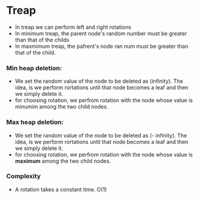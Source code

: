 
# Treap

- In treap we can perform left and right rotations
- In minimum treap, the parent node's random number must be greater than that of the childs
- In maxmimum treap, the pafrent's node ran num must be greater than that of the child.

### Min heap deletion:
- We set the random value of the node to be deleted as (infinity). The idea, is we perform rortations until that node becomes a leaf and then we simply delete it. 
- for choosing rotation, we perfrom rotation with the node whose value is minumim among the two child nodes.

### Max heap deletion:
- We set the random value of the node to be deleted as (- infinity). The idea, is we perform rortations until that node becomes a leaf and then we simply delete it. 
- for choosing rotation, we perfrom rotation with the node whose value is **maximum** among the two child nodes.

### Complexity
- A rotation takes a constant time. O(1)



